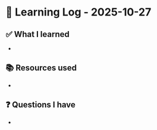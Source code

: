 # 🧠 Learning Log - 2025-10-27

## ✅ What I learned

- 

## 📚 Resources used

- 

## ❓ Questions I have

- 
